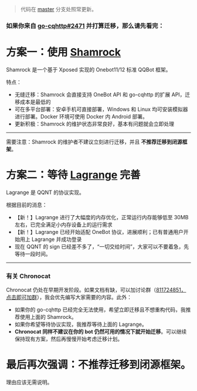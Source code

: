 > 代码在 [master](https://github.com/chrononeko/chronocat/tree/master) 分支处照常更新。

### 如果你来自 [go-cqhttp#2471](https://github.com/Mrs4s/go-cqhttp/issues/2471) 并打算迁移，那么请先看完：

# 方案一：使用 [Shamrock](https://github.com/linxinrao/Shamrock)

Shamrock 是一个基于 Xposed 实现的 Onebot11/12 标准 QQBot 框架。

特点：

- 无缝迁移：Shamrock 会直接支持 OneBot API 和 go-cqhttp 的扩展 API，迁移成本是最低的
- 可在多平台部署：安卓手机可直接部署，Windows 和 Linux 均可安装模拟器进行部署。Docker 环境可使用 Docker 内 Android 部署。
- 更新积极：Shamrock 的维护状态非常良好，基本有问题就会立即处理

---

需要注意：Shamrock 的维护者不建议立刻进行迁移，并且 **不推荐迁移到闭源框架**。

# 方案二：等待 [Lagrange](https://github.com/Linwenxuan05/Lagrange.Core) 完善

Lagrange 是 QQNT 的协议实现。

根据目前的消息：

- 【新！】Lagrange 进行了大幅度的内存优化，正常运行内存能够低至 30MB 左右，已完全满足小内存设备上的运行需求
- 【新！】Lagrange 已经开始适配 OneBot 协议，进展顺利；已有普通用户开始用上 Lagrange 并成功登录
- 现在 QQNT 的 sign 已经差不多了，“一切交给时间”，大家可以不要着急，先等待一段时间。

---

### 有关 Chronocat

Chronocat 仍处在早期开发阶段。如果文档有缺，可以加讨论群（[811724851，点击即可加群](http://qm.qq.com/cgi-bin/qm/qr?_wv=1027&k=xX4FW_xMucouwJ8ZhaJ49nQSFEmBNmO1&authKey=4zuRY8%2BK6rpGD9yHwZU1CODaI8IndZWwkJyK8KITbAzjJEq23%2BIFwxD0PS7gm%2FB%2F&noverify=0&group_code=811724851)），我会优先编写大家需要的内容。此外：

- 如果你的 go-cqhttp 已经完全无法使用，希望立即迁移且不想重构代码，我推荐使用上面的 Shamrock。
- 如果你希望等待协议实现，我推荐等待上面的 Lagrange。
- **Chronocat 同样不建议在你的 bot 仍然可用的情况下就开始迁移**。可以继续保持现有方案，然后再慢慢开始考虑迁移计划。

# 最后再次强调：不推荐迁移到闭源框架。

理由应该无需说明。
